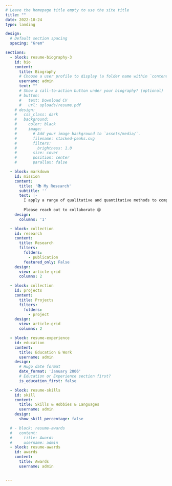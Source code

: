 ```yaml
---
# Leave the homepage title empty to use the site title
title: ""
date: 2022-10-24
type: landing

design:
  # Default section spacing
  spacing: "6rem"

sections:
  - block: resume-biography-3
    id: bio
    content:
      title: Biography
      # Choose a user profile to display (a folder name within `content/authors/`)
      username: admin
      text: ""
      # Show a call-to-action button under your biography? (optional)
      # button:
      #   text: Download CV
      #   url: uploads/resume.pdf
    # design:
    #   css_class: dark
    #   background:
    #     color: black
    #     image:
    #       # Add your image background to `assets/media/`.
    #       filename: stacked-peaks.svg
    #       filters:
    #         brightness: 1.0
    #       size: cover
    #       position: center
    #       parallax: false

  - block: markdown
    id: mission
    content:
      title: '📚 My Research'
      subtitle: ''
      text: |-
        I apply a range of qualitative and quantitative methods to comprehensively investigate the role of science and technology in the economy.
        
        Please reach out to collaborate 😃
    design:
      columns: '1'

  - block: collection
    id: research
    content:
      title: Research
      filters:
        folders:
          - publication
        featured_only: False
    design:
      view: article-grid
      columns: 2

  - block: collection
    id: projects
    content:
      title: Projects
      filters:
        folders:
          - project
    design:
      view: article-grid
      columns: 2

  - block: resume-experience
    id: education
    content:
      title: Education & Work
      username: admin
    design:
      # Hugo date format
      date_format: 'January 2006'
      # Education or Experience section first?
      is_education_first: false

  - block: resume-skills
    id: skill
    content:
      title: Skills & Hobbies & Languages
      username: admin
    design:
      show_skill_percentage: false

  # - block: resume-awards
  #   content:
  #     title: Awards
  #     username: admin
  - block: resume-awards
    id: awards
    content:
      title: Awards
      username: admin


---
```

